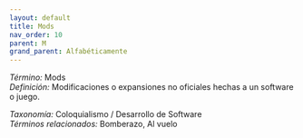 ```yaml
---
layout: default
title: Mods
nav_order: 10
parent: M
grand_parent: Alfabéticamente
---
```


*Término:* Mods  
*Definición:* Modificaciones o expansiones no oficiales hechas a un software o juego.

*Taxonomía:* Coloquialismo / Desarrollo de Software  
*Términos relacionados:* Bomberazo, Al vuelo
